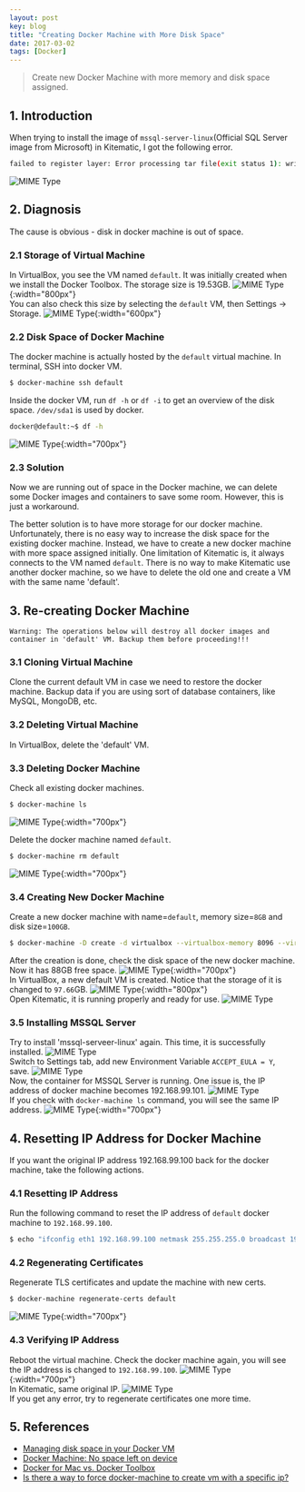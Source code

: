 ```yaml
---
layout: post
key: blog
title: "Creating Docker Machine with More Disk Space"
date: 2017-03-02
tags: [Docker]
---
```


> Create new Docker Machine with more memory and disk space assigned.

## 1. Introduction
When trying to install the image of `mssql-server-linux`(Official SQL Server image from Microsoft) in Kitematic, I got the following error.
```sh
failed to register layer: Error processing tar file(exit status 1): write /opt/mssql/lib/system.common.sfp: no space left on device
```
![MIME Type](/public/pics/2017-03-02/error.png)

## 2. Diagnosis
The cause is obvious - disk in docker machine is out of space.
### 2.1 Storage of Virtual Machine
In VirtualBox, you see the VM named `default`. It was initially created when we install the Docker Toolbox. The storage size is 19.53GB.
![MIME Type](/public/pics/2017-03-02/vmstorageold.png){:width="800px"}  
You can also check this size by selecting the `default` VM, then Settings -> Storage.
![MIME Type](/public/pics/2017-03-02/vmstorageold2.png){:width="600px"}  
### 2.2 Disk Space of Docker Machine
The docker machine is actually hosted by the `default` virtual machine. In terminal, SSH into docker VM.
```sh
$ docker-machine ssh default
```
Inside the docker VM, run `df -h` or `df -i` to get an overview of the disk space. `/dev/sda1` is used by docker.
```sh
docker@default:~$ df -h
```
![MIME Type](/public/pics/2017-03-02/diskspaceold.png){:width="700px"}  
### 2.3 Solution
Now we are running out of space in the Docker machine, we can delete some Docker images and containers to save some room. However, this is just a workaround.

The better solution is to have more storage for our docker machine. Unfortunately, there is no easy way to increase the disk space for the existing docker machine. Instead, we have to create a new docker machine with more space assigned initially. One limitation of Kitematic is, it always connects to the VM named `default`. There is no way to make Kitematic use another docker machine, so we have to delete the old one and create a VM with the same name 'default'.

## 3. Re-creating Docker Machine
`Warning: The operations below will destroy all docker images and container in 'default' VM. Backup them before proceeding!!!`
### 3.1 Cloning Virtual Machine
Clone the current default VM in case we need to restore the docker machine. Backup data if you are using sort of database containers, like MySQL, MongoDB, etc.
### 3.2 Deleting Virtual Machine
In VirtualBox, delete the 'default' VM.
### 3.3 Deleting Docker Machine
Check all existing docker machines.
```sh
$ docker-machine ls
```
![MIME Type](/public/pics/2017-03-02/dockermachine.png){:width="700px"}  

Delete the docker machine named `default`.
```sh
$ docker-machine rm default
```
![MIME Type](/public/pics/2017-03-02/deletedockermachine.png){:width="700px"}  
### 3.4 Creating New Docker Machine
Create a new docker machine with name=`default`, memory size=`8GB` and disk size=`100GB`.
```sh
$ docker-machine -D create -d virtualbox --virtualbox-memory 8096 --virtualbox-disk-size "100000" default
```
After the creation is done, check the disk space of the new docker machine. Now it has 88GB free space.
![MIME Type](/public/pics/2017-03-02/diskspacenew.png){:width="700px"}  
In VirtualBox, a new default VM is created. Notice that the storage of it is changed to `97.66`GB.
![MIME Type](/public/pics/2017-03-02/vmnew.png){:width="800px"}  
Open Kitematic, it is running properly and ready for use.
![MIME Type](/public/pics/2017-03-02/kitematic.png)  
### 3.5 Installing MSSQL Server
Try to install 'mssql-serveer-linux' again. This time, it is successfully installed.
![MIME Type](/public/pics/2017-03-02/containercreated.png)  
Switch to Settings tab, add new Environment Variable `ACCEPT_EULA = Y`, save.
![MIME Type](/public/pics/2017-03-02/accepteula.png)  
Now, the container for MSSQL Server is running. One issue is, the IP address of docker machine becomes 192.168.99.101.
![MIME Type](/public/pics/2017-03-02/mssqlrunning.png)  
If you check with `docker-machine ls` command, you will see the same IP address.
![MIME Type](/public/pics/2017-03-02/dockermachineip.png){:width="700px"}  

## 4. Resetting IP Address for Docker Machine
If you want the original IP address 192.168.99.100 back for the docker machine, take the following actions.
### 4.1 Resetting IP Address
Run the following command to reset the IP address of `default` docker machine to `192.168.99.100`.
```sh
$ echo "ifconfig eth1 192.168.99.100 netmask 255.255.255.0 broadcast 192.168.99.255 up" | docker-machine ssh default sudo tee /var/lib/boot2docker/bootsync.sh > /dev/null
```
### 4.2 Regenerating Certificates
Regenerate TLS certificates and update the machine with new certs.
```sh
$ docker-machine regenerate-certs default
```
![MIME Type](/public/pics/2017-03-02/resetip.png){:width="700px"}  
### 4.3 Verifying IP Address
Reboot the virtual machine. Check the docker machine again, you will see the IP address is changed to `192.168.99.100`.
![MIME Type](/public/pics/2017-03-02/newipaddress.png){:width="700px"}  
In Kitematic, same original IP.
![MIME Type](/public/pics/2017-03-02/newipaddress2.png)  
If you get any error, try to regenerate certificates one more time.

## 5. References
* [Managing disk space in your Docker VM](http://support.divio.com/local-development/docker/managing-disk-space-in-your-docker-vm)
* [Docker Machine: No space left on device](https://stackoverflow.com/questions/31909979/docker-machine-no-space-left-on-device)
* [Docker for Mac vs. Docker Toolbox](https://docs.docker.com/docker-for-mac/docker-toolbox/#the-docker-for-mac-environment)
* [Is there a way to force docker-machine to create vm with a specific ip?](https://stackoverflow.com/questions/34336218/is-there-a-way-to-force-docker-machine-to-create-vm-with-a-specific-ip)
